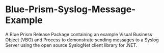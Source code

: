 # Blue-Prism-Syslog-Message-Example
A Blue Prism Release Package containing an example Visual Business Object (VBO) and Process to demonstrate sending messages to a Syslog Server using the open source SyslogNet client library for .NET.
